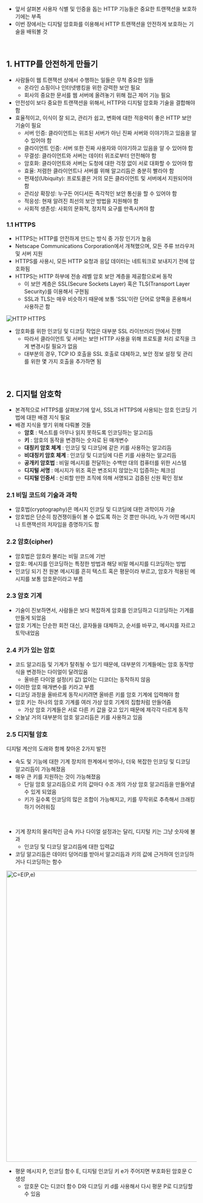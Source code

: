 - 앞서 살펴본 사용자 식별 및 인증을 돕는 HTTP 기능들은 중요한 트랜잭션을 보호하기에는 부족
- 이번 장에서는 디지털 암호화를 이용해서 HTTP 트랜잭션을 안전하게 보호하는 기술을 배워볼 것

<br>

## 1. HTTP를 안전하게 만들기

- 사람들이 웹 트랜잭션 상에서 수행하는 일들은 무척 중요한 일들
  - 온라인 쇼핑이나 인터넷뱅킹을 위한 강력한 보안 필요
  - 회사의 중요한 문서를 웹 서버에 올려놓기 위해 접근 제어 기능 필요
- 안전성이 보다 중요한 트랜잭션을 위해서, HTTP와 디지털 암호화 기술을 결합해야 함
- 효율적이고, 이식이 잘 되고, 관리가 쉽고, 변화에 대한 적응력이 좋은 HTTP 보안 기술이 필요
  - 서버 인증: 클라이언트는 위조된 서버가 아닌 진짜 서버와 이야기하고 있음을 알 수 있어야 함
  - 클라이언트 인증: 서버 또한 진짜 사용자와 이야기하고 있음을 알 수 있어야 함
  - 무결성: 클라이언트와 서버는 데이터 위조로부터 안전해야 함
  - 암호화: 클라이언트와 서버는 도청에 대한 걱정 없이 서로 대화할 수 있어야 함
  - 효율: 저렴한 클라이언트나 서버를 위해 알고리듬은 충분히 빨라야 함
  - 편재성(Ubiquity): 프로토콜은 거의 모든 클라이언트 및 서버에서 지원되어야 함
  - 관리상 확장성: 누구든 어디서든 즉각적인 보안 통신을 할 수 있어야 함
  - 적응성: 현재 알려진 최선의 보안 방법을 지원해야 함
  - 사회적 생존성: 사회의 문화적, 정치적 요구를 만족시켜야 함

### 1.1 HTTPS

- HTTPS는 HTTP를 안전하게 만드는 방식 중 가장 인기가 높음
- Netscape Communications Corporation에서 개쳑했으며, 모든 주류 브라우저 및 서버 지원
- HTTPS를 사용시, 모든 HTTP 요청과 응답 데이터는 네트워크로 보내지기 전에 암호화됨
- HTTPS는 HTTP 하부에 전송 레벨 암호 보안 계층을 제공함으로써 동작
  - 이 보안 계층은 SSL(Secure Sockets Layer) 혹은 TLS(Transport Layer Security)를 이용해서 구현됨
  - SSL과 TLS는 매우 비슷하기 때문에 보통 'SSL'이란 단어로 양쪽을 혼용해서 사용하곤 함

![HTTP   HTTPS](https://user-images.githubusercontent.com/75058239/206882243-46eeed00-1988-4d5f-acfa-36443ab7f8bd.png)

- 암호화를 위한 인코딩 및 디코딩 작업은 대부분 SSL 라이브러리 안에서 진행
  - 따라서 클라이언트 및 서버는 보안 HTTP 사용을 위해 프로토콜 처리 로직을 크게 변경시킬 필요가 없음
  - 대부분의 경우, TCP IO 호출을 SSL 호출로 대체하고, 보안 정보 설정 및 관리를 위한 몇 가지 호출을 추가하면 됨

<br>

## 2. 디지털 암호학

- 본격적으로 HTTPS를 살펴보기에 앞서, SSL과 HTTPS에 사용되는 암호 인코딩 기법에 대한 배경 지식 필요
- 배경 지식을 쌓기 위해 다뤄볼 것들
  - **암호** : 텍스트를 아무나 읽지 못하도록 인코딩하는 알고리듬
  - **키** : 암호의 동작을 변경하는 숫자로 된 매개변수
  - **대칭키 암호 체계** : 인코딩 및 디코딩에 같은 키를 사용하는 알고리듬
  - **비대칭키 암호 체계** : 인코딩 및 디코딩에 다른 키를 사용하는 알고리듬
  - **공개키 암호법** : 비밀 메시지를 전달하는 수백만 대의 컴퓨터를 위한 시스템
  - **디지털 서명** : 메시지가 위조 혹은 변조되지 않았는지 입증하는 체크섬
  - **디지털 인증서** : 신뢰할 만한 조직에 의해 서명되고 검증된 신원 확인 정보

### 2.1 비밀 코드의 기술과 과학

- 암호법(cryptography)은 메시지 인코딩 및 디코딩에 대한 과학이자 기술
- 암호법은 단순히 참견쟁이들이 볼 수 없도록 하는 것 뿐만 아니라, 누가 어떤 메시지나 트랜잭션의 저자임을 증명하기도 함

### 2.2 암호(cipher)

- 암호법은 암호라 불리는 비밀 코드에 기반
- 암호: 메시지를 인코딩하는 특정한 방법과 해당 비밀 메시지를 디코딩하는 방법
- 인코딩 되기 전 원본 메시지를 흔히 텍스트 혹은 평문이라 부르고, 암호가 적용된 메시지를 보통 암호문이라고 부름

### 2.3 암호 기계

- 기술이 진보하면서, 사람들은 보다 복잡하게 암호를 인코딩하고 디코딩하는 기계를 만들게 되었음
- 암호 기계는 단순한 회전 대신, 글자들을 대체하고, 순서를 바꾸고, 메시지를 자르고 토막내었음

### 2.4 키가 있는 암호

- 코드 알고리듬 및 기계가 탈취될 수 있기 때문에, 대부분의 기계들에는 암호 동작방식을 변경하는 다이얼이 달려있음
  - 올바른 다이얼 설정(키 값) 없이는 디코더는 동작하지 않음
- 이러한 암호 매개변수를 키라고 부름
- 디코딩 과정을 올바르게 동작시키려면 올바른 키를 암호 기계에 입력해야 함
- 암호 키는 하나의 암호 기계를 여러 가상 암호 기계의 집합처럼 만들어줌
  - 가상 암호 기계들은 서로 다른 키 값을 갖고 있기 때문에 제각각 다르게 동작
- 오늘날 거의 대부분의 암호 알고리듬은 키를 사용하고 있음

### 2.5 디지털 암호

디지털 계산의 도래와 함께 찾아온 2가지 발전

- 속도 및 기능에 대한 기계 장치의 한계에서 벗어나, 더욱 복잡한 인코딩 및 디코딩 알고리듬이 가능해졌음
- 매우 큰 키를 지원하는 것이 가능해졌음
  - 단일 암호 알고리듬으로 키의 값마다 수조 개의 가상 암호 알고리듬을 만들어낼 수 있게 되었음
  - 키가 길수록 인코딩의 많은 조합이 가능해지고, 키를 무작위로 추측해서 크래킹하기 어려워짐

<br>

- 기계 장치의 물리적인 금속 키나 다이얼 설정과는 달리, 디지털 키는 그냥 숫자에 불과
  - 인코딩 및 디코딩 알고리듬에 대한 입력값
- 코딩 알고리듬은 데이터 덩어리를 받아서 알고리듬과 키의 값에 근거하여 인코딩하거나 디코딩하는 함수

<img width="770" alt="C=E(P,e)" src="https://user-images.githubusercontent.com/75058239/206930916-29107bcd-b3f4-43e6-84e1-a622b4dc0877.png">

- 평문 메시지 P, 인코딩 함수 E, 디지털 인코딩 키 e가 주어지면 부호화된 암호문 C 생성
  - 암호문 C는 디코더 함수 D와 디코딩 키 d를 사용해서 다시 평문 P로 디코딩할 수 있음
